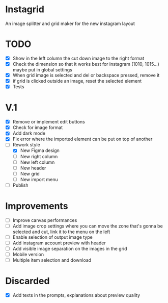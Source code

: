 # Instagrid
An image splitter and grid maker for the new instagram layout

# TODO
- [x] Show in the left column the cut down image to the right format
- [x] Check the dimension so that it works best for instagram (1010, 1015...) maybe put in global settings
- [x] When grid image is selected and del or backspace pressed, remove it
- [x] if grid is clicked outside an image, reset the selected element
- [x] Tests

# V.1
- [x] Remove or implement edit buttons
- [x] Check for image format
- [x] Add dark mode
- [x] Fix error where the imported element can be put on top of another
- [ ] Rework style
  - [x] New Figma design
  - [ ] New right column
  - [ ] New left column
  - [ ] New header
  - [ ] New grid
  - [ ] New import menu
- [ ] Publish

# Improvements
- [ ] Improve canvas performances
- [ ] Add image crop settings where you can move the zone that's gonna be selected and cut, link it to the menu on the left
- [ ] Enable selection of output image type
- [ ] Add instagram account preview with header
- [ ] Add visible image separation on the images in the grid
- [ ] Mobile version
- [ ] Multiple item selection and download

# Discarded
- [x] Add texts in the prompts, explanations about preview quality